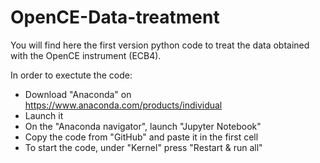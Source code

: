 # OpenCE-Data-treatment

You will find here the first version python code to treat the data obtained with the OpenCE instrument (ECB4).

In order to exectute the code:
  - Download "Anaconda" on https://www.anaconda.com/products/individual
  - Launch it
  - On the "Anaconda navigator", launch "Jupyter Notebook"
  - Copy the code from "GitHub" and paste it in the first cell
  - To start the code, under "Kernel" press "Restart & run all"
